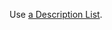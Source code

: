 Use [a Description List](https://developer.mozilla.org/en-US/docs/Web/HTML/Element/dl).

<script src="{{path '/assets/_utils/js/open-ext-links-in-new-window.js'}}" />

